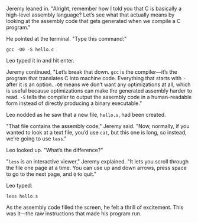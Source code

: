 Jeremy leaned in. "Alright, remember how I told you that C is basically a high-level assembly language? Let’s see what that actually means by looking at the assembly code that gets generated when we compile a C program."  

He pointed at the terminal. "Type this command:"  

```
gcc -O0 -S hello.c
```  

Leo typed it in and hit enter.  

Jeremy continued, "Let’s break that down. `gcc` is the compiler—it’s the program that translates C into machine code. Everything that starts with `-` after it is an option. `-O0` means we don’t want any optimizations at all, which is useful because optimizations can make the generated assembly harder to read. `-S` tells the compiler to output the assembly code in a human-readable form instead of directly producing a binary executable."  

Leo nodded as he saw that a new file, `hello.s`, had been created.  

"That file contains the assembly code," Jeremy said. "Now, normally, if you wanted to look at a text file, you’d use `cat`, but this one is long, so instead, we’re going to use `less`."  

Leo looked up. "What’s the difference?"  

"`less` is an interactive viewer," Jeremy explained. "It lets you scroll through the file one page at a time. You can use up and down arrows, press space to go to the next page, and `Q` to quit."  

Leo typed:  

```
less hello.s
```  

As the assembly code filled the screen, he felt a thrill of excitement. This was it—the raw instructions that made his program run.
